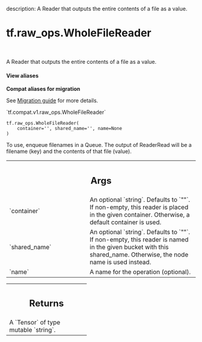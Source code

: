 description: A Reader that outputs the entire contents of a file as a value.

<div itemscope itemtype="http://developers.google.com/ReferenceObject">
<meta itemprop="name" content="tf.raw_ops.WholeFileReader" />
<meta itemprop="path" content="Stable" />
</div>

# tf.raw_ops.WholeFileReader

<!-- Insert buttons and diff -->

<table class="tfo-notebook-buttons tfo-api nocontent" align="left">

</table>



A Reader that outputs the entire contents of a file as a value.

<section class="expandable">
  <h4 class="showalways">View aliases</h4>
  <p>
<b>Compat aliases for migration</b>
<p>See
<a href="https://www.tensorflow.org/guide/migrate">Migration guide</a> for
more details.</p>
<p>`tf.compat.v1.raw_ops.WholeFileReader`</p>
</p>
</section>

<pre class="devsite-click-to-copy prettyprint lang-py tfo-signature-link">
<code>tf.raw_ops.WholeFileReader(
    container='', shared_name='', name=None
)
</code></pre>



<!-- Placeholder for "Used in" -->

To use, enqueue filenames in a Queue.  The output of ReaderRead will
be a filename (key) and the contents of that file (value).

<!-- Tabular view -->
 <table class="responsive fixed orange">
<colgroup><col width="214px"><col></colgroup>
<tr><th colspan="2"><h2 class="add-link">Args</h2></th></tr>

<tr>
<td>
`container`
</td>
<td>
An optional `string`. Defaults to `""`.
If non-empty, this reader is placed in the given container.
Otherwise, a default container is used.
</td>
</tr><tr>
<td>
`shared_name`
</td>
<td>
An optional `string`. Defaults to `""`.
If non-empty, this reader is named in the given bucket
with this shared_name. Otherwise, the node name is used instead.
</td>
</tr><tr>
<td>
`name`
</td>
<td>
A name for the operation (optional).
</td>
</tr>
</table>



<!-- Tabular view -->
 <table class="responsive fixed orange">
<colgroup><col width="214px"><col></colgroup>
<tr><th colspan="2"><h2 class="add-link">Returns</h2></th></tr>
<tr class="alt">
<td colspan="2">
A `Tensor` of type mutable `string`.
</td>
</tr>

</table>

